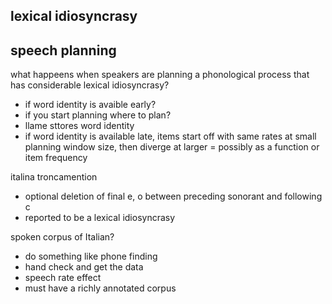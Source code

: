 
## lexical idiosyncrasy

## speech planning 

what happeens when speakers are planning a phonological process that has considerable lexical idiosyncrasy? 
- if word identity is avaible early?
- if you start planning where to plan?
- llame sttores word identity
- if word identity is available late, items start off with same rates at small planning window size, then diverge at larger = possibly as a function or item frequency

italina troncamention 
- optional deletion of final e, o between preceding sonorant and following c
- reported to be a lexical idiosyncrasy

spoken corpus of Italian? 
- do something like phone finding
- hand check and get the data
- speech rate effect
- must have a richly annotated corpus
